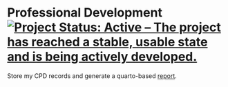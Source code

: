 Professional Development
[![Project Status: Active – The project has reached a stable, usable state and is being actively developed.](https://www.repostatus.org/badges/latest/active.svg)](https://www.repostatus.org/#active)
==============

Store my CPD records and generate a quarto-based [report](https://statsrhian.github.io/professional-development/cpd-report.html).